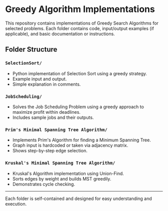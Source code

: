 # Greedy Algorithm Implementations

This repository contains implementations of Greedy Search Algorithms for selected problems. Each folder contains code, input/output examples (if applicable), and basic documentation or instructions.

## Folder Structure

### `SelectionSort/`
- Python implementation of Selection Sort using a greedy strategy.
- Example input and output.
- Simple explanation in comments.

### `JobScheduling/`
- Solves the Job Scheduling Problem using a greedy approach to maximize profit within deadlines.
- Includes sample jobs and their outputs.

### `Prim's Minimal Spanning Tree Algorithm/`
- Implements Prim's Algorithm for finding a Minimum Spanning Tree.
- Graph input is hardcoded or taken via adjacency matrix.
- Shows step-by-step edge selection.

### `Kruskal's Minimal Spanning Tree Algorithm/`
- Kruskal's Algorithm implementation using Union-Find.
- Sorts edges by weight and builds MST greedily.
- Demonstrates cycle checking.

---

Each folder is self-contained and designed for easy understanding and execution.
